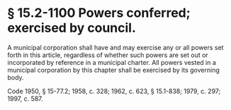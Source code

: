 # § 15.2-1100 Powers conferred; exercised by council.

<p>A municipal corporation shall have and may exercise any or all powers set forth in this article, regardless of whether such powers are set out or incorporated by reference in a municipal charter. All powers vested in a municipal corporation by this chapter shall be exercised by its governing body.</p><p>Code 1950, § 15-77.2; 1958, c. 328; 1962, c. 623, § 15.1-838; 1979, c. 297; 1997, c. 587.</p>